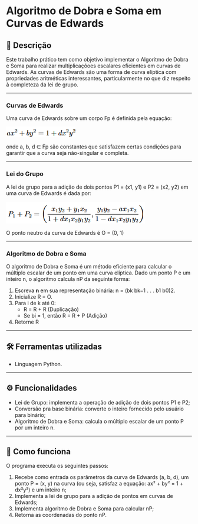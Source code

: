 # Algoritmo de Dobra e Soma em Curvas de Edwards

## 📝 Descrição
Este trabalho prático tem como objetivo implementar o Algoritmo de Dobra e Soma para realizar multiplicaçõoes escalares eficientes em curvas de Edwards. As curvas de Edwards são uma forma de curva elíptica com propriedades aritméticas interessantes, particularmente no que diz respeito à completeza da lei de grupo.

---

### Curvas de Edwards
Uma curva de Edwards sobre um corpo Fp é definida pela equação:

![alt text](img/curva-de-Edwards.png) 

onde a, b, d ∈ Fp são constantes que satisfazem certas condições para garantir que a curva seja não-singular e completa.

---

### Lei do Grupo
A lei de grupo para a adição de dois pontos P1 = (x1, y1) e P2 = (x2, y2) em uma curva de Edwards é dada por:

![alt text](img/lei-do-grupo.png)

O ponto neutro da curva de Edwards é O = (0, 1)

---

### Algoritmo de Dobra e Soma
O algoritmo de Dobra e Soma é um método eficiente para calcular o múltiplo escalar de um ponto em uma curva elíptica. Dado um ponto P e um inteiro n, o algoritmo calcula nP da seguinte forma:

1. Escreva **n** em sua representação binária: n = (bk bk−1 . . . b1 b0)2.
2. Inicialize R = O.
3. Para i de k até 0:
    - R = R + R (Duplicação)
    - Se bi = 1, então R = R + P (Adição)
4. Retorne R

---

## 🛠️ Ferramentas utilizadas
- Linguagem Python.

---

## ⚙️ Funcionalidades
- Lei de Grupo: implementa a operação de adição de dois pontos P1 e P2;
- Conversão pra base binária: converte o inteiro fornecido pelo usuário para binário;
- Algoritmo de Dobra e Soma: calcula o múltiplo escalar de um ponto P por um inteiro n.

---

## 🧠 Como funciona
O programa executa os seguintes passos:

1. Recebe como entrada os parâmetros da curva de Edwards (a, b, d), um ponto P = (x, y) na curva (ou seja, satisfaz a equação: ax² + by² = 1 + dx²y²) e um inteiro n;
2. Implementa a lei de grupo para a adição de pontos em curvas de Edwards;
3. Implementa algoritmo de Dobra e Soma para calcular nP;
4. Retorna as coordenadas do ponto nP.
